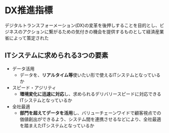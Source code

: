 # DX推進指標

デジタルトランスフォーメーション(DX)の変革を後押しすることを目的とし、ビジネスのアクションに繋がるための気付きの機会を提供するものとして経済産業省によって策定された

## ITシステムに求められる3つの要素

- データ活用
    - データを、**リアルタイム等**使いたい形で使えるITシステムとなっているか
- スピード・アジリティ
    - **環境変化に迅速に対応**し、求められるデリバリースピードに対応できるITシステムとなっているか
- 全社最適
    - **部門を超えてデータを活用**し、バリューチェーンワイドで顧客視点での価値創出ができるよう、システム間を連携させるなどにより、全社最適を踏まえたITシステムとなっているか
